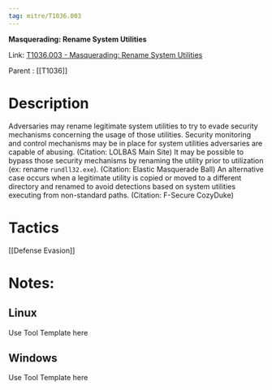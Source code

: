 ```yaml
---
tag: mitre/T1036.003
---
```


**Masquerading: Rename System Utilities**

Link: [T1036.003 - Masquerading: Rename System Utilities](https://attack.mitre.org/techniques/T1036/003)

Parent : [[T1036]]


# Description

Adversaries may rename legitimate system utilities to try to evade security mechanisms concerning the usage of those utilities. Security monitoring and control mechanisms may be in place for system utilities adversaries are capable of abusing. (Citation: LOLBAS Main Site) It may be possible to bypass those security mechanisms by renaming the utility prior to utilization (ex: rename <code>rundll32.exe</code>). (Citation: Elastic Masquerade Ball) An alternative case occurs when a legitimate utility is copied or moved to a different directory and renamed to avoid detections based on system utilities executing from non-standard paths. (Citation: F-Secure CozyDuke)

# Tactics


[[Defense Evasion]]


# Notes:

## Linux

Use Tool Template here

## Windows

Use Tool Template here